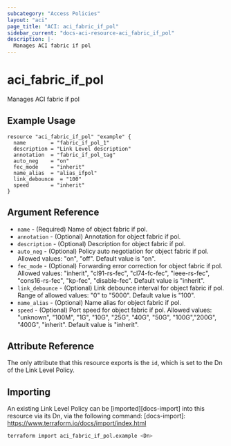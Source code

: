```yaml
---
subcategory: "Access Policies"
layout: "aci"
page_title: "ACI: aci_fabric_if_pol"
sidebar_current: "docs-aci-resource-aci_fabric_if_pol"
description: |-
  Manages ACI fabric if pol
---
```


# aci_fabric_if_pol #

Manages ACI fabric if pol

## Example Usage ##

```hcl
resource "aci_fabric_if_pol" "example" {
  name        = "fabric_if_pol_1"
  description = "Link Level description"
  annotation  = "fabric_if_pol_tag"
  auto_neg    = "on"
  fec_mode    = "inherit"
  name_alias  = "alias_ifpol"
  link_debounce  = "100"
  speed       = "inherit"
}
```

## Argument Reference ##

* `name` - (Required) Name of object fabric if pol.
* `annotation` - (Optional) Annotation for object fabric if pol.
* `description` - (Optional) Description for object fabric if pol.
* `auto_neg` - (Optional) Policy auto negotiation for object fabric if pol. Allowed values: "on", "off". Default value is "on".
* `fec_mode` - (Optional) Forwarding error correction for object fabric if pol. Allowed values: "inherit", "cl91-rs-fec", "cl74-fc-fec", "ieee-rs-fec", "cons16-rs-fec", "kp-fec", "disable-fec". Default value is "inherit".
* `link_debounce` - (Optional) Link debounce interval for object fabric if pol. Range of allowed values: "0" to "5000". Default value is "100".
* `name_alias` - (Optional) Name alias for object fabric if pol.
* `speed` - (Optional) Port speed for object fabric if pol. Allowed values: "unknown", "100M", "1G", "10G", "25G", "40G", "50G", "100G","200G", "400G", "inherit". Default value is "inherit".

## Attribute Reference ##

The only attribute that this resource exports is the `id`, which is set to the Dn of the Link Level Policy.

## Importing ##

An existing Link Level Policy can be [imported][docs-import] into this resource via its Dn, via the following command:
[docs-import]: <https://www.terraform.io/docs/import/index.html>

```bash
terraform import aci_fabric_if_pol.example <Dn>
```
